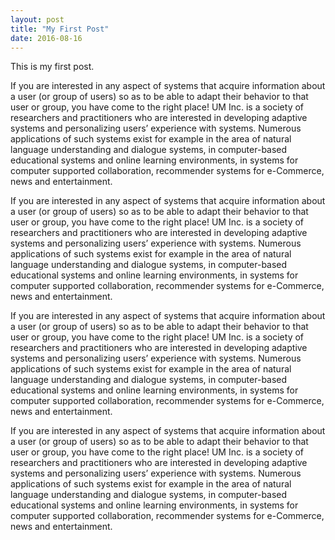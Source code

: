 ```yaml
---
layout: post
title: "My First Post"
date: 2016-08-16
---
```


This is my first post.

If you are interested in any aspect of systems that acquire information about a user (or group of users) so as to be able to adapt their behavior to that user or group, you have come to the right place! UM Inc. is a society of researchers and practitioners who are interested in developing adaptive systems and personalizing users’ experience with systems. Numerous applications of such systems exist for example in the area of natural language understanding and dialogue systems, in computer-based educational systems and online learning environments, in systems for computer supported collaboration, recommender systems for e-Commerce, news and entertainment.

If you are interested in any aspect of systems that acquire information about a user (or group of users) so as to be able to adapt their behavior to that user or group, you have come to the right place! UM Inc. is a society of researchers and practitioners who are interested in developing adaptive systems and personalizing users’ experience with systems. Numerous applications of such systems exist for example in the area of natural language understanding and dialogue systems, in computer-based educational systems and online learning environments, in systems for computer supported collaboration, recommender systems for e-Commerce, news and entertainment.

If you are interested in any aspect of systems that acquire information about a user (or group of users) so as to be able to adapt their behavior to that user or group, you have come to the right place! UM Inc. is a society of researchers and practitioners who are interested in developing adaptive systems and personalizing users’ experience with systems. Numerous applications of such systems exist for example in the area of natural language understanding and dialogue systems, in computer-based educational systems and online learning environments, in systems for computer supported collaboration, recommender systems for e-Commerce, news and entertainment.

If you are interested in any aspect of systems that acquire information about a user (or group of users) so as to be able to adapt their behavior to that user or group, you have come to the right place! UM Inc. is a society of researchers and practitioners who are interested in developing adaptive systems and personalizing users’ experience with systems. Numerous applications of such systems exist for example in the area of natural language understanding and dialogue systems, in computer-based educational systems and online learning environments, in systems for computer supported collaboration, recommender systems for e-Commerce, news and entertainment.